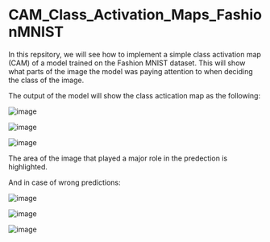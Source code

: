 # CAM_Class_Activation_Maps_FashionMNIST
In this repsitory, we will see how to implement a simple class activation map (CAM) of a model trained on the Fashion MNIST dataset. This will show what parts of the image the model was paying attention to when deciding the class of the image.


The output of the model will show the class actication map as the following:

![image](https://user-images.githubusercontent.com/64538407/112596133-72222180-8e1c-11eb-8c80-de907144bfb4.png)

![image](https://user-images.githubusercontent.com/64538407/112596236-95e56780-8e1c-11eb-8504-7fcdbf44b178.png)

![image](https://user-images.githubusercontent.com/64538407/112596589-12784600-8e1d-11eb-920d-cc5a1633a6cd.png)


The area of the image that played a major role in the predection is highlighted.




And in case of wrong predictions:


![image](https://user-images.githubusercontent.com/64538407/112596376-c7f6c980-8e1c-11eb-8897-6f87f672e7cc.png)

![image](https://user-images.githubusercontent.com/64538407/112596537-042a2a00-8e1d-11eb-9dd0-e23712fe5c12.png)

![image](https://user-images.githubusercontent.com/64538407/112596562-0ab8a180-8e1d-11eb-9d36-248aef6fa3fa.png)

